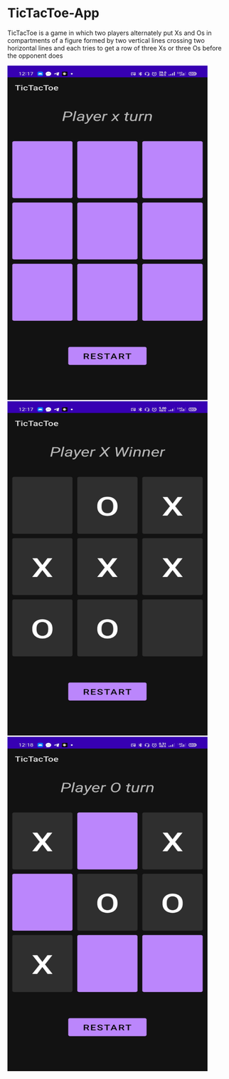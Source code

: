 # TicTacToe-App
TicTacToe is a game in which two players alternately put Xs and Os in compartments of a figure formed by two vertical lines crossing two horizontal lines and each tries to get a row of three Xs or three Os before the opponent does


<img src="app/tic1.jpg" alt="alt text" width="450" height="750">
<img src="app/tic2.jpg" alt="alt text" width="450" height="750">
<img src="app/tic3.jpg" alt="alt text" width="450" height="750">
